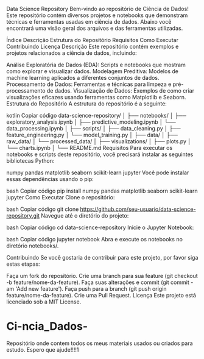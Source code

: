 Data Science Repository
Bem-vindo ao repositório de Ciência de Dados! Este repositório contém diversos projetos e notebooks que demonstram técnicas e ferramentas usadas em ciência de dados. Abaixo você encontrará uma visão geral dos arquivos e das ferramentas utilizadas.

Índice
Descrição
Estrutura do Repositório
Requisitos
Como Executar
Contribuindo
Licença
Descrição
Este repositório contém exemplos e projetos relacionados a ciência de dados, incluindo:

Análise Exploratória de Dados (EDA): Scripts e notebooks que mostram como explorar e visualizar dados.
Modelagem Preditiva: Modelos de machine learning aplicados a diferentes conjuntos de dados.
Processamento de Dados: Ferramentas e técnicas para limpeza e pré-processamento de dados.
Visualização de Dados: Exemplos de como criar visualizações eficazes usando ferramentas como Matplotlib e Seaborn.
Estrutura do Repositório
A estrutura do repositório é a seguinte:

kotlin
Copiar código
data-science-repository/
│
├── notebooks/
│   ├── exploratory_analysis.ipynb
│   ├── predictive_modeling.ipynb
│   └── data_processing.ipynb
│
├── scripts/
│   ├── data_cleaning.py
│   ├── feature_engineering.py
│   └── model_training.py
│
├── data/
│   ├── raw_data/
│   └── processed_data/
│
├── visualizations/
│   ├── plots.py
│   └── charts.ipynb
│
└── README.md
Requisitos
Para executar os notebooks e scripts deste repositório, você precisará instalar as seguintes bibliotecas Python:

numpy
pandas
matplotlib
seaborn
scikit-learn
jupyter
Você pode instalar essas dependências usando o pip:

bash
Copiar código
pip install numpy pandas matplotlib seaborn scikit-learn jupyter
Como Executar
Clone o repositório:

bash
Copiar código
git clone https://github.com/seu-usuario/data-science-repository.git
Navegue até o diretório do projeto:

bash
Copiar código
cd data-science-repository
Inicie o Jupyter Notebook:

bash
Copiar código
jupyter notebook
Abra e execute os notebooks no diretório notebooks/.

Contribuindo
Se você gostaria de contribuir para este projeto, por favor siga estas etapas:

Faça um fork do repositório.
Crie uma branch para sua feature (git checkout -b feature/nome-da-feature).
Faça suas alterações e commit (git commit -am 'Add new feature').
Faça push para a branch (git push origin feature/nome-da-feature).
Crie uma Pull Request.
Licença
Este projeto está licenciado sob a MIT License.

# Ci-ncia_Dados-
Repositório onde contem todos os meus materiais usados ou criados para estudo. Espero que ajude!!!!1
